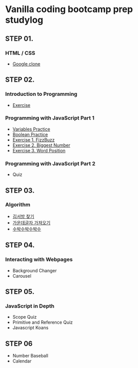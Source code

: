 # Vanilla coding bootcamp prep studylog

## STEP 01.

### HTML / CSS

- [Google clone](https://github.com/hyegineer/bootcamp-prep-study/tree/master/step-01/google-clone)

## STEP 02.

### Introduction to Programming

- [Exercise](https://github.com/hyegineer/bootcamp-prep-study/blob/master/step-02/exercise.txt)

### **Programming with JavaScript Part 1**

- [Variables Practice](https://github.com/hyegineer/bootcamp-prep-study/blob/master/step-02/variables-practice.js)
- [Boolean Practice](https://github.com/hyegineer/bootcamp-prep-study/blob/master/step-02/boolean-practice.js)
- [Exercise 1. FizzBuzz](https://github.com/hyegineer/bootcamp-prep-study/blob/master/step-02/exercise-01-fizzbuzz.js)
- [Exercise 2. Biggest Number](https://github.com/hyegineer/bootcamp-prep-study/blob/master/step-02/exercise-02-biggest-number.js)
- [Exercise 3. Word Position](https://github.com/hyegineer/bootcamp-prep-study/blob/master/step-02/exercise-03-word-position.js)

### **Programming with JavaScript Part 2**

- Quiz

## STEP 03.

### Algorithm

- [김서방 찾기](https://github.com/hyegineer/bootcamp-prep-study/blob/master/step-03/%EA%B9%80%EC%84%9C%EB%B0%A9%EC%B0%BE%EA%B8%B0.js)
- [가운데글자 가져오기](https://github.com/hyegineer/bootcamp-prep-study/blob/master/step-03/%EA%B0%80%EC%9A%B4%EB%8D%B0%EA%B8%80%EC%9E%90%EA%B0%80%EC%A0%B8%EC%98%A4%EA%B8%B0.js)
- [수박수박수박수](https://github.com/hyegineer/bootcamp-prep-study/blob/master/step-03/%EC%88%98%EB%B0%95%EC%88%98%EB%B0%95%EC%88%98.js)

## STEP 04.

### Interacting with Webpages

- Background Changer
- Carousel

## STEP 05.

### JavaScript in Depth

- Scope Quiz
- Primitive and Reference Quiz
- Javascript Koans

## STEP 06

- Number Baseball
- Calendar
